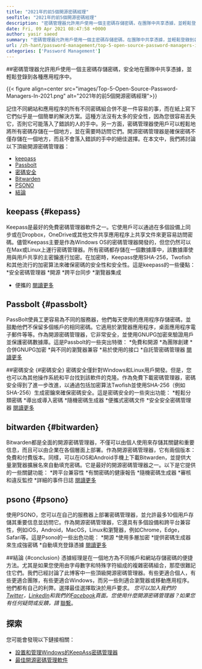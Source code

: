 ```yaml
---
title: "2021年的前5個開源密碼經理" 
seoTitle: "2021年的前5個開源密碼經理" 
description: "密碼管理器允許用戶使用一個主密碼存儲密碼，在團隊中共享憑據，並輕鬆登錄到各種應用程序。" 
date: Fri, 09 Apr 2021 08:47:58 +0000
author: yasir saeed
summary: "密碼管理器允許用戶使用一個主密碼存儲密碼，在團隊中共享憑據，並輕鬆登錄到各種應用程序。" 
url: /zh-hant/password-management/top-5-open-source-password-managers-in-2021/
categories: ['Password Management']
---
```


##密碼管理器允許用戶使用一個主密碼存儲密碼，安全地在團隊中共享憑據，並輕鬆登錄到各種應用程序中。

{{< figure align=center src="images/Top-5-Open-Source-Password-Managers-In-2021.png" alt="2021年的前5個開源密碼經理">}}

記住不同網站和應用程序的所有不同密碼組合併不是一件容易的事，而在紙上寫下它們似乎是一個簡單的解決方案。這種方法沒有太多的安全性，因為您很容易丟失它，否則它可能落入了錯誤的人的手中。另一方面，密碼管理器使用戶可以輕鬆地將所有密碼存儲在一個地方，並在需要時訪問它們。開源密碼管理器是確保密碼不僅存儲在一個地方，而且不會落入錯誤的手中的絕佳選擇。在本文中，我們將討論以下頂級開源密碼管理器：
  * [keepass][1]
  * [Passbolt][2]
  * [密碼安全][3]
  * [Bitwarden][4]
  * [PSONO][5]
  * [結論][6]

## keepass   {#kepass}
Keepass是最好的免費密碼管理器軟件之一。它使用戶可以通過在多個設備上同步或在Dropbox，OneDrive或其他文件共享應用程序上共享文件來更容易訪問密碼。儘管Keepass主要是作為Windows OS的密碼管理器開發的，但您仍然可以在Max或Linux上運行密碼管理器。所有密碼都存儲在一個數據庫中，該數據庫使用與用戶共享的主密鑰進行加密。在加密時，Keepass使用SHA-256，Twofish和其他流行的加密算法來確保密碼的安全性和安全性。這是keepass的一些優點：
  *安全密碼管理器
  *開源
  *跨平台同步
  *瀏覽器集成
  * 便攜的
[閱讀更多][7]

## Passbolt   {#passbolt}
PassBolt使員工更容易為不同的服務器，他們每天使用的應用程序存儲密碼，並鼓勵他們不保留多個帳戶的相同密碼。它適用於瀏覽器應用程序，桌面應用程序電子郵件等等。作為開源密碼管理器，它非常安全，並使用GNUPG加密來驗證用戶並保護密碼數據庫。這是Passbolt的一些突出特徵：
  *免費和開源
  *為團隊創建
  *合併GNUPG加密
  *與不同的瀏覽器兼容
  *易於使用的接口
  *自託管密碼管理器
[閱讀更多][8]

##密碼安全 {#密碼安全}
密碼安全僅針對Windows和Linux用戶開發。但是，您也可以為其他操作系統和平台找到該軟件的克隆。作為免費下載密碼管理器，密碼安全得到了進一步改進，以通過包括加密算法Twofish並使用SHA-256（例如SHA-256）生成密鑰來確保密碼安全。這是密碼安全的一些突出功能：
  *輕鬆分類密碼
  *導出或導入密碼
  *隨機密碼生成器
  *便攜式密碼文件
  *安全安全密碼管理器
[閱讀更多][9]

## bitwarden   {#bitwarden}
Bitwarden都是全面的開源密碼管理器，不僅可以由個人使用來存儲其關鍵和重要信息，而且可以由企業在各個層面上部署。作為開源密碼管理器，它有兩個版本：免費和付費版本​​。同樣，可以在iOS和Android手機上下載Bitwarden，並提供大量瀏覽器擴展名來自動填充密碼。它是最好的開源密碼管理器之一。以下是它提供的一些關鍵功能：
  *跨平台兼容性
  *有關密碼的健康報告
  *隨機密碼生成器
  *審核和違反監控
  *詳細的事件日誌
[閱讀更多][10]

## psono   {#psono}
使用PSONO，您可以在自己的服務器上部署密碼管理器，並允許最多10個用戶存儲其重要信息並訪問它。作為開源密碼管理器，它還具有多個設備和跨平台兼容性，例如iOS，Android，MacOS，Linux和瀏覽器，例如Chrome，Edge，Safari等。這是Psono的一些出色功能：
  *開源
  *使用多層加密
  *提供密碼生成器來生成強密碼
  *自動填充登錄憑據
[閱讀更多][11]

##結論 {#conclusion}
憑據經理是在一個地方為不同帳戶和網站存儲密碼的便捷方法。尤其是如果您使用由字母數字和特殊字符組成的複雜密碼組合，那麼很難記住它們。我們已經討論了此博客中一些頂級開源密碼管理器。有些更適合個人，有些更適合團隊，有些更適合Windows，而另一些則適合瀏覽器或移動應用程序。他們都有自己的利弊。選擇最佳選擇取決於用戶要求。
_您可以加入我們的[Twitter][12]，[LinkedIn][13]和我們的[Facebook][14]頁面。您使用什麼開源密碼管理器？如果您有任何疑問或反饋，請_ [聯繫][15]。

## 探索
您可能會發現以下鏈接相關：
  * [設置和管理Windows的KeepAss密碼管理器][16]
  * [最佳開源密碼管理軟件][17]

  
[1]: #keepass
[2]: #passbolt
[3]: #password-safe
[4]: #bitwarden
[5]: #psono
[6]: #conclusion
[7]: https://products.containerize.com/password-management/keepass
[8]: https://products.containerize.com/password-management/passbolt
[9]: https://products.containerize.com/password-management/password-safe
[10]: https://products.containerize.com/password-management/bitwarden
[11]: https://products.containerize.com/password-management/psono
[12]: https://twitter.com/containerize_co
[13]: https://www.linkedin.com/company/containerize/
[14]: http://facebook.com/containerize
[15]: mailto:yasir.saeed@aspose.com
[16]: https://blog.containerize.com/password-management/setup-manage-keepass-password-manager-for-windows/
[17]: https://products.containerize.com/password-management
